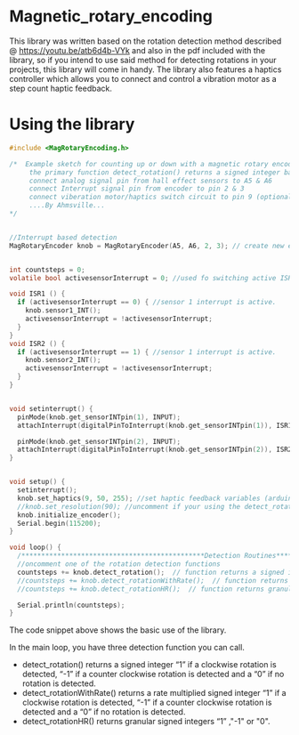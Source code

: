 # Magnetic_rotary_encoding

This library was written based on the rotation detection method described @ https://youtu.be/atb6d4b-VYk and also in the pdf included with the library, so if you intend to use said method for detecting rotations in your projects, this library will come in handy. The library also features a haptics controller which allows you to connect and control a vibration motor as a step count haptic feedback.

# Using the library

```C
#include <MagRotaryEncoding.h>

/*  Example sketch for counting up or down with a magnetic rotary encoding setup
     the primary function detect_rotation() returns a signed integer based on the number of rotation steps detected
     connect analog signal pin from hall effect sensors to A5 & A6
     connect Interrupt signal pin from encoder to pin 2 & 3
     connect viberation motor/haptics switch circuit to pin 9 (optional)
	 ....By Ahmsville...
*/


//Interrupt based detection
MagRotaryEncoder knob = MagRotaryEncoder(A5, A6, 2, 3); // create new encoding instance and specify the arduino pins connected to the hall effect sensors, and the pins use for interrupts


int countsteps = 0;
volatile bool activesensorInterrupt = 0; //used fo switching active ISR

void ISR1 () {
  if (activesensorInterrupt == 0) { //sensor 1 interrupt is active.
    knob.sensor1_INT();
    activesensorInterrupt = !activesensorInterrupt;
  }
}
void ISR2 () {
  if (activesensorInterrupt == 1) { //sensor 1 interrupt is active.
    knob.sensor2_INT();
    activesensorInterrupt = !activesensorInterrupt;
  }
}


void setinterrupt() {
  pinMode(knob.get_sensorINTpin(1), INPUT);
  attachInterrupt(digitalPinToInterrupt(knob.get_sensorINTpin(1)), ISR1, RISING);

  pinMode(knob.get_sensorINTpin(2), INPUT);
  attachInterrupt(digitalPinToInterrupt(knob.get_sensorINTpin(2)), ISR2, RISING);
}


void setup() {
  setinterrupt();
  knob.set_haptics(9, 50, 255); //set haptic feedback variables (arduino pwm pin, duration of haptics(ms), pwn strength from 0-255)
  //knob.set_resolution(90); //uncomment if your using the detect_rotationHR() function
  knob.initialize_encoder();
  Serial.begin(115200);
}

void loop() {
  /**********************************************Detection Routines*******************************************/
  //oncomment one of the rotation detection functions
  countsteps += knob.detect_rotation();  // function returns a signed integer based on rotation step detected
  //countsteps += knob.detect_rotationWithRate();  // function returns a rate multiplied signed integer based on rotation step detected
  //countsteps += knob.detect_rotationHR();  // function returns granular rotation steps

  Serial.println(countsteps);
}
```

The code snippet above shows the basic use of the library.

In the main loop, you have three detection function you can call.

- detect_rotation() returns a signed integer “1” if a clockwise rotation is detected, “-1” if a counter clockwise rotation is detected and a “0” if no rotation is detected.
- detect_rotationWithRate() returns a rate multiplied signed integer “1” if a clockwise rotation is detected, “-1” if a counter clockwise rotation is detected and a “0” if no rotation is detected.
- detect_rotationHR() returns granular signed integers “1” ,"-1" or "0".


